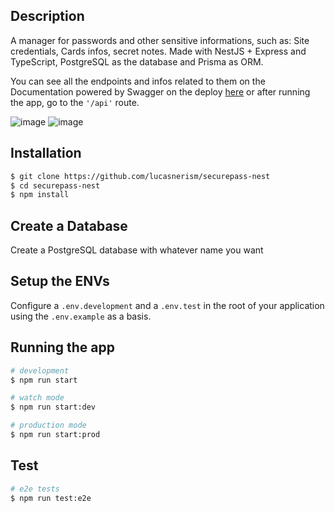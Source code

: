 ## Description

A manager for passwords and other sensitive informations, such as: Site credentials, Cards infos, secret notes. Made with NestJS + Express and TypeScript, PostgreSQL as the database and Prisma as ORM.

You can see all the endpoints and infos related to them on the Documentation powered by Swagger on the deploy [here](https://drivenpass-823k.onrender.com/api) or after running the app, go to the `'/api'` route.

![image](https://github.com/lucasnerism/drivenpass-nest/assets/94038894/d58879cc-93b6-430a-9b2f-df283b97bc7e)
![image](https://github.com/lucasnerism/drivenpass-nest/assets/94038894/3f60f4c2-3dd7-4809-8941-22f7393571e5)


## Installation

```bash
$ git clone https://github.com/lucasnerism/securepass-nest
$ cd securepass-nest
$ npm install
```

## Create a Database
Create a PostgreSQL database with whatever name you want


## Setup the ENVs
Configure a `.env.development` and a `.env.test` in the root of your application using the `.env.example` as a basis.


## Running the app

```bash
# development
$ npm run start

# watch mode
$ npm run start:dev

# production mode
$ npm run start:prod
```

## Test

```bash
# e2e tests
$ npm run test:e2e
```
